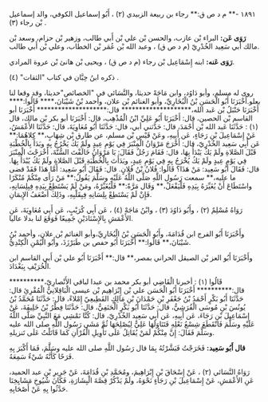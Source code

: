 ١٨٩١ -** م د ص ق:** رجاء بن ربيعة الزبيدي (٢) ، أَبُو إسماعيل الكوفي، والد إسماعيل بْن رجاء (٣) .

**رَوَى عَن:** البراء بْن عازب، والحسن بْن علي بْن أَبي طالب، وزهير بْن حزام، وسعد بْن مالك أبي سَعِيد الخُدْرِيّ (م د ص ق) ، وعبد الله بْن عُمَر بْن الخطاب، وعلي بْن أَبي طالب.

**رَوَى عَنه:** ابنه إِسْمَاعِيل بْن رجاء (م د ص ق) ، ويحيى بْن هانئ بْن عروة المرادي.

ذكره ابنُ حِبَّان في كتاب "الثقات" (٤) .

روى له مسلم، وأبو دَاوُد، وابن مَاجَهْ حديثا، والنَّسَائي في "الخصائص"حديثا، وقد وقعا لنا بعلو.أَخْبَرَنَا أَبُو الْحَسَنِ بْنُ الْبُخَارِيِّ، وأبو الغنائم بْن علان، وأحمد بْنُ شَيْبَانَ،**** قَالُوا:**** أَخْبَرَنَا حَنْبَلُ بْن عَبد الله،******************** قال:******************** أَخْبَرَنَا أبو القاسم بْن الحصين، قال: أَخْبَرَنَا أَبُو عَلِيِّ ابْنُ الْمُذْهِب، قال: أَخْبَرَنَا أبو بكر بْن مالك، قال (١) : حَدَّثَنَا عَبد الله بْن أَحْمَدَ، قال: حَدَّثني أبي، قال: حَدَّثَنَا أَبُو مُعَاوِيَةَ، قال: حَدَّثَنَا الأَعْمَشُ، عَنْ إِسْمَاعِيلَ بْنِ رَجَاءٍ، عَن أَبِيهِ، وعَنْ قَيْسِ بْن مسلم، عن طارق بْن شِهَابٍ،** كِلاهُمَا:** عَن أَبِي سَعِيد الخُدْرِيّ، قال: أَخْرَجَ مَرْوَانُ الْمِنْبَرَ فِي يَوْمِ عِيدٍ ولَمْ يَكُ يَخْرُجُ بِهِ وبَدَأَ بِالْخُطْبَةِ قَبْلَ الصَّلاةِ ولَمْ يَكُ يَبْدَأُ بِهَا، قال: فَقَامَ رَجُلٌ فَقَالَ: يَا مَرْوَانُ خَالَفْتَ السُّنَّةَ، أَخْرَجْتَ الْمِنْبَرَ فِي يَوْمِ عِيدٍ ولَمْ يَكُ يُخْرَجُ بِهِ فِي يَوْمِ عِيدٍ، وبَدَأَتَ بِالْخُطْبَةِ قَبْلَ الصَّلاةِ ولَمْ يَكُ يُبْدَأُ بِهَا. قال: فَقَالَ أَبُو سَعِيد: مَنْ هَذَا؟ قَالُوا: فُلانُ بْنُ فُلانٍ. قال: فَقَالَ أَبُو سَعِيد: أَمَّا هَذَا فَقَدْ قضى ما عليه،** سمعت رَسُول اللَّهِ صَلَّى اللَّهُ عَلَيْهِ وسَلَّمَ يَقُولُ:** مَنْ رَأَى مِنْكُمْ مُنْكَرًا واسْتَطَاعَ أَنْ يُغَيِّرَهُ بِيَدِهِ فَلْيَفْعَلْ،** وَقَال مَرَّةً:** فَلْيُغَيِّرْهُ، ومَنْ لَمْ يَسْتَطِعْ بِيَدِهِ فِبِلِسَانِهِ، فَإِنْ لَمْ يَسْتَطِعْ بِلِسَانِهِ فِبِقَلْبِهِ، وذَلِكَ أَضْعَفُ الإِيمَانِ.

رَوَاهُ مُسْلِمٌ (٢) ، وأَبُو دَاوُدَ (٣) ، وابْنُ مَاجَهْ (٤) ، عَن أَبِي كُرَيْبٍ، عَن أَبِي مُعَاوِيَةَ، عَنِ الأَعْمَشِ بِالإِسْنَادَيْنِ جَمِيعًا فَوَقَعَ لنا بدلا عاليا.

وأَخْبَرَنَا أَبُو الفرج ابن قُدَامَةَ، وأَبُو الْحَسَنِ بْنُ الْبُخَارِيِّ،وأبو الغنائم بْن علان، وأحمد بْنُ شَيْبَانَ،** قَالُوا:** أَخْبَرَنَا أَبُو حفص بن طَبَرْزَذَ، وأَبُو الْيُمْنِ الْكِنْدِيُّ.

وأَخْبَرَنَا أَبُو العز بْن الصيقل الحراني بمصر،** قال:** أَخْبَرَنَا أَبُو علي بْن أَبي القاسم ابن الْخُرَيْفِ بِبَغْدَادَ.

قَالُوا (١) : أخبرنا الْقَاضِي أبو بكر محمد بن عبدا لباقي الأَنْصارِيّ،********** قال:********** أَخْبَرَنَا أَبُو الْحَسَن علي بْن إِبْرَاهِيم بْن عيسى الْبَاقِلانِيُّ الْمُقْرِئِ قال: حَدَّثَنَا أَبُو بَكْرٍ أَحْمَدُ بْنُ جَعْفَرِ بْنِ حَمْدَانَ بْنِ مَالِكٍ القَطِيعِيّ إِمْلاءً، قال: حَدَّثَنَا مُحَمَّدُ بْنُ يُونُسَ بْنِ مُوسَى الْقُرَشِيُّ، قال: حَدَّثَنَا أَبُو بَكْرٍ الْحَنَفِيُّ، قال: حَدَّثَنَا فِطْرُ بْنُ خَلِيفَةَ، عَنْ إِسْمَاعِيلَ بْنِ رَجَاءَ، عَن أَبِيهِ، عَن أَبِي سَعِيد الخُدْرِيّ، قال: كُنَّا نَمْشِي مَعَ النَّبِيِّ صَلَّى اللَّهُ عَلَيْهِ وسَلَّمَ فَانْقَطَعَ شِسْعُ نَعْلِهِ فَتَنَاوَلَهَا عَلِيٌّ لِيُصْلِحَهَا ثُمَّ مَشَى رَسُول اللَّهِ صلى الله عليه وسَلَّمَ فَقَالَ: إِنَّ مِنْكُمْ لَمَنْ يُقَاتِلُ عَلَى تَأْوِيلِ الْقُرْأنِ كَمَا قَاتَلْتُ عَلَى تَنزيلهِ.

**قال أَبُو سَعِيد:** فَخَرَجْتُ فَبَشَّرْتُهُ بِمَا قال رَسُول اللَّهِ صلى الله عليه وسَلَّمَ، فَمَا أَكْبَرَ بِهِ فَرَحًا كَأَنَّهُ شَيْءٌ سَمِعَهُ.

رَوَاهُ النَّسَائي (٢) ، عَنْ إِسْحَاقَ بْنِ إِبْرَاهِيمَ، ومُحَمَّدِ بْنِ قُدَامَةَ، عَنْ جَرِيرِ بْنِ عبد الحميد، عَنِ الأَعْمَشِ، عَنْ إِسْمَاعِيلَ بْنِ رَجَاءٍ نَحْوَهُ، ولَمْ يَذْكُرْ قِصَّةَ الْبِشَارَةِ، فَكَانَ شُيُوخِ مَشَايِخِنَا حَدَّثُوا بِهِ عَنْ أَصْحَابِهِ.